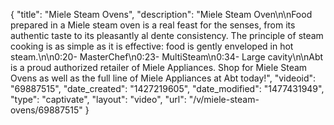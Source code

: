 {
    "title": "Miele Steam Ovens",
    "description": "Miele Steam Oven\n\nFood prepared in a Miele steam oven is a real feast for the senses, from its authentic taste to its pleasantly al dente consistency. The principle of steam cooking is as simple as it is effective: food is gently enveloped in hot steam.\n\n0:20- MasterChef\n0:23- MultiSteam\n0:34- Large cavity\n\nAbt is a proud authorized retailer of Miele Appliances. Shop for Miele Steam Ovens as well as the full line of Miele Appliances at Abt today!",
    "videoid": "69887515",
    "date_created": "1427219605",
    "date_modified": "1477431949",
    "type": "captivate",
    "layout": "video",
    "url": "\/v\/miele-steam-ovens\/69887515"
}